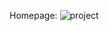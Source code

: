 Homepage:
![project](https://user-images.githubusercontent.com/73938299/104104025-aed78580-52cf-11eb-8e87-f8119f25a0ec.png)
